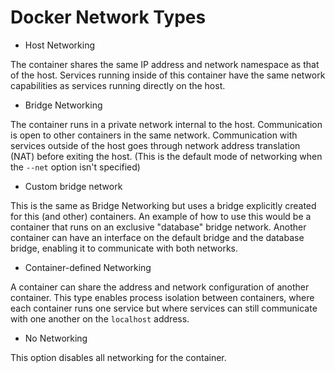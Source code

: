 # Docker Network Types

- Host Networking

The container shares the same IP address and network namespace as that of the
host. Services running inside of this container have the same network
capabilities as services running directly on the host.

- Bridge Networking

The container runs in a private network internal to the host. Communication is
open to other containers in the same network. Communication with services
outside of the host goes through network address translation (NAT) before
exiting the host. (This is the default mode of networking when the `--net`
option isn't specified)

- Custom bridge network

This is the same as Bridge Networking but uses a bridge explicitly created for
this (and other) containers. An example of how to use this would be a container
that runs on an exclusive "database" bridge network. Another container can have
an interface on the default bridge and the database bridge, enabling it to
communicate with both networks.

- Container-defined Networking

A container can share the address and network configuration of another
container. This type enables process isolation between containers, where each
container runs one service but where services can still communicate with one
another on the `localhost` address.

- No Networking

This option disables all networking for the container.
